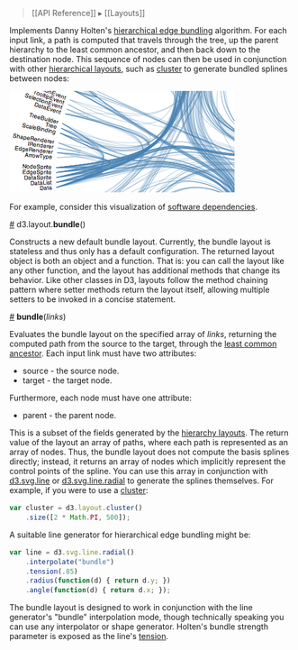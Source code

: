 > [[API Reference]] ▸ [[Layouts]]

Implements Danny Holten's [hierarchical edge bundling](http://www.win.tue.nl/~dholten/papers/bundles_infovis.pdf) algorithm. For each input link, a path is computed that travels through the tree, up the parent hierarchy to the least common ancestor, and then back down to the destination node. This sequence of nodes can then be used in conjunction with other [hierarchical layouts](Hierarchy-Layout), such as [cluster](Cluster-Layout) to generate bundled splines between nodes:

![bundle](bundle.png)

For example, consider this visualization of [software dependencies](http://bl.ocks.org/1044242).

<a name="bundle" href="Bundle-Layout#bundle">#</a> d3.layout.<b>bundle</b>()

Constructs a new default bundle layout. Currently, the bundle layout is stateless and thus only has a default configuration. The returned layout object is both an object and a function. That is: you can call the layout like any other function, and the layout has additional methods that change its behavior. Like other classes in D3, layouts follow the method chaining pattern where setter methods return the layout itself, allowing multiple setters to be invoked in a concise statement.

<a name="_bundle" href="Bundle-Layout#_bundle">#</a> <b>bundle</b>(<i>links</i>)

Evaluates the bundle layout on the specified array of *links*, returning the computed path from the source to the target, through the [least common ancestor](http://en.wikipedia.org/wiki/Lowest_common_ancestor). Each input link must have two attributes:

* source - the source node.
* target - the target node.

Furthermore, each node must have one attribute:

* parent - the parent node.

This is a subset of the fields generated by the [hierarchy layouts](Hierarchy-Layout). The return value of the layout an array of paths, where each path is represented as an array of nodes. Thus, the bundle layout does not compute the basis splines directly; instead, it returns an array of nodes which implicitly represent the control points of the spline. You can use this array in conjunction with [d3.svg.line](SVG-Shapes#line) or [d3.svg.line.radial](SVG-Shapes#line_radial) to generate the splines themselves. For example, if you were to use a [cluster](Cluster-Layout):

```javascript
var cluster = d3.layout.cluster()
    .size([2 * Math.PI, 500]);
```

A suitable line generator for hierarchical edge bundling might be:

```javascript
var line = d3.svg.line.radial()
    .interpolate("bundle")
    .tension(.85)
    .radius(function(d) { return d.y; })
    .angle(function(d) { return d.x; });
```

The bundle layout is designed to work in conjunction with the line generator's "bundle" interpolation mode, though technically speaking you can use any interpolator or shape generator. Holten's bundle strength parameter is exposed as the line's [tension](SVG-Shapes#line_tension).
